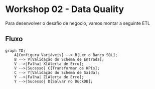 # Workshop 02 - Data Quality

Para desenvolver o desafio de negocio, vamos montar a seguinte ETL

## Fluxo

```mermaid
graph TD;
    A[Configura Variáveis] --> B[Ler o Banco SQL];
    B --> V[Validação do Schema de Entrada];
    V -->|Falha| X[Alerta de Erro];
    V -->|Sucesso| C[Transformar os KPIs];
    C --> Y[Validação do Schema de Saída];
    Y -->|Falha| Z[Alerta de Erro];
    Y -->|Sucesso| D[Salvar no DuckDB];
```

<!-- # Contrato de dados

::: app.schema.ProdutoSchema

# Transformacoes

## Configura Variáveis

::: app.etl.load_settings

## Ler o Banco SQL
::: app.etl.extrair_do_sql

## Transformar os KPIs

::: app.etl.transformar

## Salvar no DuckDB
S
::: app.etl.load_to_duckdb -->